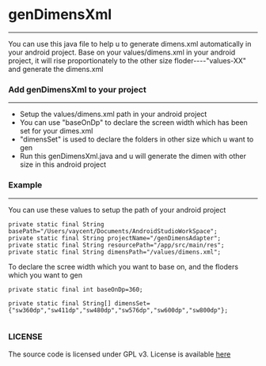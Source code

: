 # genDimensXml
------------------

You can use this java file to help u to generate dimens.xml automatically in your android project. Base on your values/dimens.xml in your android project, it will rise proportionately to the other size floder----"values-XX" and generate the dimens.xml

### Add genDimensXml to your project
------------------------
* Setup the  values/dimens.xml path in your android project
* You can use "baseOnDp" to declare the screen width which has been set for your dimes.xml 
* "dimensSet" is used to declare the folders in other size which u want to gen
* Run this genDimensXml.java and u will generate the dimen with other size in this android project

### Example
----------------
You can use these values to setup the path of your android project

```
private static final String basePath="/Users/vaycent/Documents/AndroidStudioWorkSpace";
private static final String projectName="/genDimensAdapter";
private static final String resourcePath="/app/src/main/res";
private static final String dimensPath="/values/dimens.xml";
```
To declare the scree width which you want to base on, and the floders which you want to gen

```
private static final int baseOnDp=360;

private static final String[] dimensSet={"sw360dp","sw411dp","sw480dp","sw576dp","sw600dp","sw800dp"};
	
```

### LICENSE
The source code is licensed under GPL v3. License is available [here](./LICENSE.txt)
